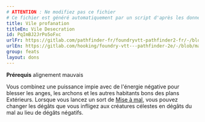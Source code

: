 ```yaml
---
# ATTENTION : Ne modifiez pas ce fichier
# Ce fichier est généré automatiquement par un script d'après les données du module Foundry VTT officiel et de sa traduction
title: Vile profanation
titleEn: Vile Desecration
id: PqImBJ2JrPo5oFxc
urlFr: https://gitlab.com/pathfinder-fr/foundryvtt-pathfinder2-fr/-/blob/master/data/feats/PqImBJ2JrPo5oFxc.htm
urlEn: https://gitlab.com/hooking/foundry-vtt---pathfinder-2e/-/blob/master/packs/data/feats.db/vile-desecration.json
group: feats
layout: dons
---
```

**Prérequis** alignement mauvais

Vous combinez une puissance impie avec de l'énergie négative pour blesser les anges, les archons et les autres habitants bons des plans Extérieurs. Lorsque vous lancez un sort de [Mise à mal](../spells/mise-à-mal.md), vous pouvez changer les dégâts que vous infligez aux créatures célestes en dégâts du mal au lieu de dégâts négatifs.


